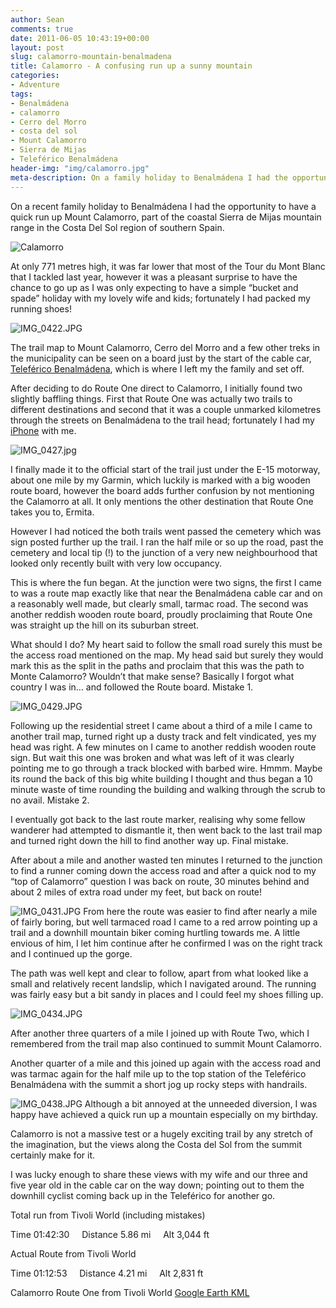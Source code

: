 ```yaml
---
author: Sean
comments: true
date: 2011-06-05 10:43:19+00:00
layout: post
slug: calamorro-mountain-benalmadena
title: Calamorro - A confusing run up a sunny mountain
categories:
- Adventure
tags:
- Benalmádena
- calamorro
- Cerro del Morro
- costa del sol
- Mount Calamorro
- Sierra de Mijas
- Teleférico Benalmádena
header-img: "img/calamorro.jpg"
meta-description: On a family holiday to Benalmádena I had the opportunity to have a quick run up Mount Calamorro, part of the coastal Sierra de Mijas mountain range.
---
```


On a recent family holiday to Benalmádena I had the opportunity to have a quick run up Mount Calamorro, part of the coastal Sierra de Mijas mountain range in the Costa Del Sol region of southern Spain.



![Calamorro](/assets/calamorro.jpg)

At only 771 metres high, it was far lower that most of the Tour du Mont Blanc that I tackled last year, however it was a pleasant surprise to have the chance to go up as I was only expecting to have a simple “bucket and spade” holiday with my lovely wife and kids; fortunately I had packed my running shoes!

![IMG_0422.JPG](http://lh3.ggpht.com/-c-cFVS3nRzQ/TetFxOszoiI/AAAAAAAAAVg/Vjp9r5AV-3w/h350/IMG_0422.JPG)

The trail map to Mount Calamorro, Cerro del Morro and a few other treks in the municipality can be seen on a board just by the start of the cable car, [Teleférico Benalmádena](http://www.telefericobenalmadena.com/), which is where I left my the family and set off.

After deciding to do Route One direct to Calamorro, I initially found two slightly baffling things. First that Route One was actually two trails to different destinations and second that it was a couple unmarked kilometres through the streets on Benalmádena to the trail head; fortunately I had my [iPhone](http://www.dealson3.co.uk/manufacturer/apple/) with me.

![IMG_0427.jpg](http://lh5.ggpht.com/-76mh8vq7-0Q/TetGj2pOeqI/AAAAAAAAAUU/28h_jH-GZ10/h350/IMG_0427.jpg)

I finally made it to the official start of the trail just under the E-15 motorway, about one mile by my Garmin, which luckily is marked with a big wooden route board, however the board adds further confusion by not mentioning the Calamorro at all. It only mentions the other destination that Route One takes you to, Ermita.

However I had noticed the both trails went passed the cemetery which was sign posted further up the trail. I ran the half mile or so up the road, past the cemetery and local tip (!) to the junction of a very new neighbourhood that looked only recently built with very low occupancy.

This is where the fun began. At the junction were two signs, the first I came to was a route map exactly like that near the Benalmádena cable car and on a reasonably well made, but clearly small, tarmac road. The second was another reddish wooden route board, proudly proclaiming that Route One was straight up the hill on its suburban street.

What should I do? My heart said to follow the small road surely this must be the access road mentioned on the map. My head said but surely they would mark this as the split in the paths and proclaim that this was the path to Monte Calamorro? Wouldn’t that make sense? Basically I forgot what country I was in… and followed the Route board. Mistake 1.

![IMG_0429.JPG](http://lh6.ggpht.com/-IqS-QKVwUOM/TetHBDlGcWI/AAAAAAAAAUc/tvjy0iTk9tM/h350/IMG_0429.JPG)

Following up the residential street I came about a third of a mile I came to another trail map, turned right up a dusty track and felt vindicated, yes my head was right. A few minutes on I came to another reddish wooden route sign. But wait this one was broken and what was left of it was clearly pointing me to go through a track blocked with barbed wire. Hmmm. Maybe its round the back of this big white building I thought and thus began a 10 minute waste of time rounding the building and walking through the scrub to no avail. Mistake 2.

I eventually got back to the last route marker, realising why some fellow wanderer had attempted to dismantle it, then went back to the last trail map and turned right down the hill to find another way up. Final mistake.

After about a mile and another wasted ten minutes I returned to the junction to find a runner coming down the access road and after a quick nod to my “top of Calamorro” question I was back on route, 30 minutes behind and about 2 miles of extra road under my feet, but back on route!

![IMG_0431.JPG](http://lh4.ggpht.com/-nL4NrmIL284/TetHpO8AdKI/AAAAAAAAAUo/_7dD2F9C0L4/h350/IMG_0431.JPG)
From here the route was easier to find after nearly a mile of fairly boring, but well tarmaced road I came to a red arrow pointing up a trail and a downhill mountain biker coming hurtling towards me. A little envious of him, I let him continue after he confirmed I was on the right track and I continued up the gorge.

The path was well kept and clear to follow, apart from what looked like a small and relatively recent landslip, which I navigated around. The running was fairly easy but a bit sandy in places and I could feel my shoes filling up.

![IMG_0434.JPG](http://lh3.ggpht.com/-ykI18NYGnvE/TetILHznAaI/AAAAAAAAAUw/CPXqIq1we40/h350/IMG_0434.JPG)

After another three quarters of a mile I joined up with Route Two, which I remembered from the trail map also continued to summit Mount Calamorro.

Another quarter of a mile and this joined up again with the access road and was tarmac again for the half mile up to the top station of the Teleférico Benalmádena with the summit a short jog up rocky steps with handrails.

![IMG_0438.JPG](http://lh4.ggpht.com/-vpXswnYR1pc/TetKdDJAVlI/AAAAAAAAAV0/6kWIBgVZcV8/h350/IMG_0438.JPG)
Although a bit annoyed at the unneeded diversion, I was happy have achieved a quick run up a mountain especially on my birthday.

Calamorro is not a massive test or a hugely exciting trail by any stretch of the imagination, but the views along the Costa del Sol from the summit certainly make for it.

I was lucky enough to share these views with my wife and our three and five year old in the cable car on the way down; pointing out to them the downhill cyclist coming back up in the Teleférico for another go.



Total run from Tivoli World (including mistakes)

Time 01:42:30     Distance 5.86 mi     Alt 3,044 ft

Actual Route from Tivoli World

Time 01:12:53     Distance 4.21 mi     Alt 2,831 ft

Calamorro Route One from Tivoli World [Google Earth KML](http://seanreilly.org/wp-content/blogs.dir/11/files/maps/Calamorro-Benalmádena.kml)



